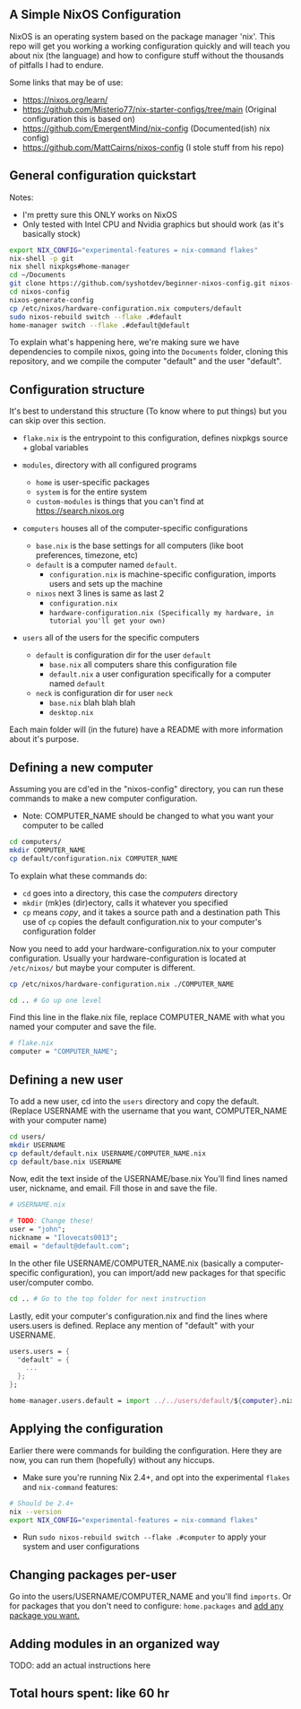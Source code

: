 ## A Simple NixOS Configuration

NixOS is an operating system based on the package manager 'nix'.
This repo will get you working a working configuration quickly and will teach you 
about nix (the language) and how to configure stuff without the thousands of pitfalls I had to endure.

Some links that may be of use:

- https://nixos.org/learn/
- https://github.com/Misterio77/nix-starter-configs/tree/main (Original configuration this is based on)
- https://github.com/EmergentMind/nix-config (Documented(ish) nix config)
- https://github.com/MattCairns/nixos-config (I stole stuff from his repo)

## General configuration quickstart

Notes: 
- I'm pretty sure this ONLY works on NixOS
- Only tested with Intel CPU and Nvidia graphics but should work (as it's basically stock)

```bash
export NIX_CONFIG="experimental-features = nix-command flakes"
nix-shell -p git
nix shell nixpkgs#home-manager
cd ~/Documents
git clone https://github.com/syshotdev/beginner-nixos-config.git nixos-config 
cd nixos-config
nixos-generate-config
cp /etc/nixos/hardware-configuration.nix computers/default
sudo nixos-rebuild switch --flake .#default
home-manager switch --flake .#default@default
```

To explain what's happening here, we're making sure we have dependencies to compile nixos,
going into the `Documents` folder, cloning this repository, and we compile the computer "default" and the user "default".


## Configuration structure

It's best to understand this structure (To know where to put things) but you can skip over this section.

- `flake.nix` is the entrypoint to this configuration, defines nixpkgs source + global variables
- `modules`, directory with all configured programs
  - `home` is user-specific packages
  - `system` is for the entire system
  - `custom-modules` is things that you can't find at https://search.nixos.org

- `computers` houses all of the computer-specific configurations
  - `base.nix` is the base settings for all computers (like boot preferences, timezone, etc)
  - `default` is a computer named `default`.
    - `configuration.nix` is machine-specific configuration, imports users and sets up the machine
  - `nixos` next 3 lines is same as last 2
    - `configuration.nix`
    - `hardware-configuration.nix (Specifically my hardware, in tutorial you'll get your own)`

- `users` all of the users for the specific computers
  - `default` is configuration dir for the user `default`
    - `base.nix` all computers share this configuration file
    - `default.nix` a user configuration specifically for a computer named `default`
  - `neck` is configuration dir for user `neck`
    - `base.nix` blah blah blah
    - `desktop.nix`

Each main folder will (in the future) have a README with more information about it's purpose.

## Defining a new computer

Assuming you are cd'ed in the "nixos-config" directory, you can run these commands to make a new computer configuration.
- Note: COMPUTER_NAME should be changed to what you want your computer to be called
```bash
cd computers/
mkdir COMPUTER_NAME
cp default/configuration.nix COMPUTER_NAME
```
To explain what these commands do:
- `cd` goes into a directory, this case the *computers* directory
- `mkdir` (mk)es (dir)ectory, calls it whatever you specified
- `cp` means *copy*, and it takes a source path and a destination path 
This use of `cp` copies the default configuration.nix to your computer's configuration folder

Now you need to add your hardware-configuration.nix to your computer configuration.
Usually your hardware-configuration is located at `/etc/nixos/` but maybe your computer is different.
```bash
cp /etc/nixos/hardware-configuration.nix ./COMPUTER_NAME
```

```bash
cd .. # Go up one level
```
Find this line in the flake.nix file, replace COMPUTER_NAME with what you named your computer and save the file.
```nix
# flake.nix
computer = "COMPUTER_NAME";
```

## Defining a new user

To add a new user, cd into the `users` directory and copy the default.
(Replace USERNAME with the username that you want, COMPUTER_NAME with your computer name)
```bash
cd users/
mkdir USERNAME
cp default/default.nix USERNAME/COMPUTER_NAME.nix
cp default/base.nix USERNAME
```

Now, edit the text inside of the USERNAME/base.nix
You'll find lines named user, nickname, and email. Fill those in and save the file.
```nix
# USERNAME.nix

# TODO: Change these!
user = "john";
nickname = "Ilovecats0013";
email = "default@default.com";
```

In the other file USERNAME/COMPUTER_NAME.nix (basically a computer-specific configuration),
you can import/add new packages for that specific user/computer combo.

```bash
cd .. # Go to the top folder for next instruction
```
Lastly, edit your computer's configuration.nix and find the lines where users.users is defined.
Replace any mention of "default" with your USERNAME.

```nix
users.users = {
  "default" = {
    ...
  };
};

home-manager.users.default = import ../../users/default/${computer}.nix;
```

## Applying the configuration

Earlier there were commands for building the configuration.
Here they are now, you can run them (hopefully) without any hiccups.

- Make sure you're running Nix 2.4+, and opt into the experimental `flakes` and `nix-command` features:
```bash
# Should be 2.4+
nix --version
export NIX_CONFIG="experimental-features = nix-command flakes"
```

- Run `sudo nixos-rebuild switch --flake .#computer` to apply your system and user configurations

## Changing packages per-user

Go into the users/USERNAME/COMPUTER_NAME and you'll find `imports`.
Or for packages that you don't need to configure: `home.packages` and [add any package you want.](https://search.nixos.org)

## Adding modules in an organized way

TODO: add an actual instructions here



## Total hours spent: like 60 hr
